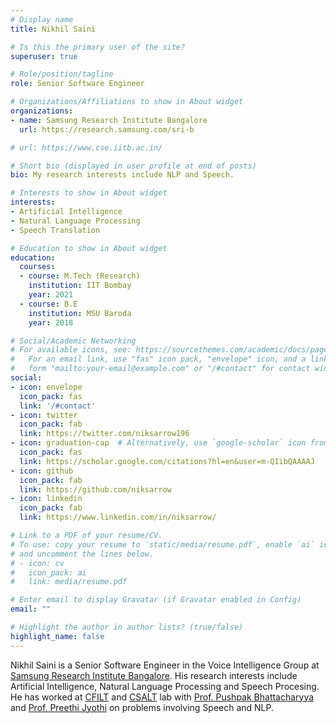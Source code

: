 ```yaml
---
# Display name
title: Nikhil Saini

# Is this the primary user of the site?
superuser: true

# Role/position/tagline
role: Senior Software Engineer 

# Organizations/Affiliations to show in About widget
organizations:
- name: Samsung Research Institute Bangalore
  url: https://research.samsung.com/sri-b

# url: https://www.cse.iitb.ac.in/

# Short bio (displayed in user profile at end of posts)
bio: My research interests include NLP and Speech.

# Interests to show in About widget
interests:
- Artificial Intelligence
- Natural Language Processing
- Speech Translation

# Education to show in About widget
education:
  courses:
  - course: M.Tech (Research)
    institution: IIT Bombay
    year: 2021
  - course: B.E
    institution: MSU Baroda
    year: 2018

# Social/Academic Networking
# For available icons, see: https://sourcethemes.com/academic/docs/page-builder/#icons
#   For an email link, use "fas" icon pack, "envelope" icon, and a link in the
#   form "mailto:your-email@example.com" or "/#contact" for contact widget.
social:
- icon: envelope
  icon_pack: fas
  link: '/#contact'
- icon: twitter
  icon_pack: fab
  link: https://twitter.com/niksarrow196
- icon: graduation-cap  # Alternatively, use `google-scholar` icon from `ai` icon pack
  icon_pack: fas
  link: https://scholar.google.com/citations?hl=en&user=m-QIibQAAAAJ
- icon: github
  icon_pack: fab
  link: https://github.com/niksarrow
- icon: linkedin
  icon_pack: fab
  link: https://www.linkedin.com/in/niksarrow/

# Link to a PDF of your resume/CV.
# To use: copy your resume to `static/media/resume.pdf`, enable `ai` icons in `params.toml`,
# and uncomment the lines below.
# - icon: cv
#   icon_pack: ai
#   link: media/resume.pdf

# Enter email to display Gravatar (if Gravatar enabled in Config)
email: ""

# Highlight the author in author lists? (true/false)
highlight_name: false
---
```


Nikhil Saini is a Senior Software Engineer in the Voice Intelligence Group at  <a href="https://research.samsung.com/sri-b">Samsung Research Institute Bangalore</a>. His research interests include Artificial Intelligence, Natural Language Processing and Speech Procesing. He has worked at <a href="http://www.cfilt.iitb.ac.in/">CFILT</a> and <a href="https://www.cse.iitb.ac.in/~pjyothi/csalt/">CSALT</a> lab with <a href="https://www.cse.iitb.ac.in/~pb/">Prof. Pushpak Bhattacharyya</a> and <a href="https://www.cse.iitb.ac.in/~pjyothi/">Prof. Preethi Jyothi</a> on problems involving Speech and NLP. 

<!-- {{< icon name="download" pack="fas" >}} Download my {{< staticref "media/NikhilCV.pdf" "newtab" >}}resumé{{< /staticref >}}. -->
